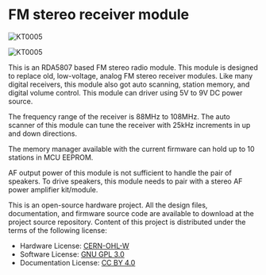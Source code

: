 # FM stereo receiver module
![KT0005](https://img.shields.io/badge/ID-KT0005-orange)

![KT0005](https://raw.githubusercontent.com/srikit/mini-fm-radio-module/main/resources/images/fm-stereo-module-front-small.jpg)

This is an RDA5807 based FM stereo radio module. This module is designed to replace old, low-voltage, analog FM stereo receiver modules. Like many digital receivers, this module also got auto scanning, station memory, and digital volume control. This module can driver using 5V to 9V DC power source.

The frequency range of the receiver is 88MHz to 108MHz. The auto scanner of this module can tune the receiver with 25kHz increments in up and down directions. 

The memory manager available with the current firmware can hold up to 10 stations in MCU EEPROM. 

AF output power of this module is not sufficient to handle the pair of speakers. To drive speakers, this module needs to pair with a stereo AF power amplifier kit/module.

This is an open-source hardware project. All the design files, documentation, and firmware source code are available to download at the project source repository. Content of this project is distributed under the terms of the following license:

 - Hardware License: [CERN-OHL-W](https://opensource.org/CERN-OHL-W)
 - Software License: [GNU GPL 3.0](https://github.com/srikit/mini-fm-radio-module/blob/main/LICENSE)
 - Documentation License: [CC BY 4.0](https://creativecommons.org/licenses/by/4.0)

